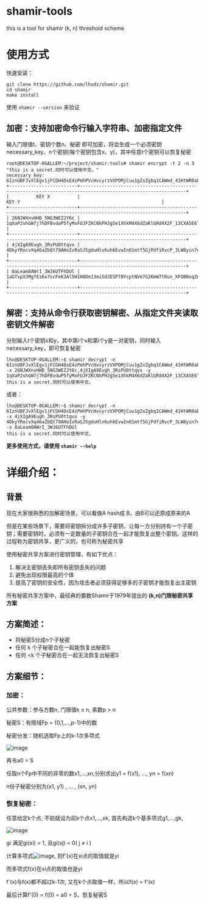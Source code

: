 # shamir-tools
this is a tool for shamir (k, n) threshold scheme

# 使用方式
快速安装：

````
git clone https://github.com/lhxdz/shamir.git
cd shamir
make install
````

使用 `shamir --version` 来验证

## 加密：支持加密命令行输入字符串、加密指定文件
输入门限值t、密钥个数n、秘密 即可加密，将会生成一个必须密钥necessary_key、n个密钥(每个密钥包含x、y)，其中任意t个密钥可以恢复秘密

````
root@DESKTOP-0GALLEM:~/project/shamir-tools# shamir encrypt -t 2 -n 3 "this is a secret.同时可以使用中文。"
necessary key: 6IznUBFJvXlEgv1jFCGH4OsE4zPmhPVcHvcyrzVXPOMjCuu1gZxZgbq1CAWmd_41HtWR0abOmnN2ZbElB9ojNixNHGK2ZVIXPpOHs8nffiT
+-------------------------+-------------------------------------------------------------------------------------------------------------+
|          KEY X          |                                                    KEY Y                                                    |
+-------------------------+-------------------------------------------------------------------------------------------------------------+
| 26NJWXnvHHD_5NG3WEZJY6c | 1qXaP2vhGW7j7hDFBvdwP5fyMxFUJFZKCNkPHJg5e1XhkM4X6dZaKlGRd4X2F_13CXA5E6TcTMJGZumnJdRrnokzw97X65T2M8HPmHN3oQ3 |
+-------------------------+-------------------------------------------------------------------------------------------------------------+
| 4jXIgA9Eugh_3RsPU0ttqvx | 4DkyYRocvXq46aZbQt79AHoIvRaSJ5gUuHlv6uh6EvwIn01mtf5GjPdfiRvcP_3LW8yin7eBVHjw7Th5Lo0f9QaUBUsyeLRvUT6sflsmfiq |
+-------------------------+-------------------------------------------------------------------------------------------------------------+
| 8aLeam8AWrI_3WJ6UTFhDUl | 1aGTxpXJMgfEs6x7scFeK3Al5H1H0Dm13miSdJESP78YcptNVm7G2KmW7tRun_XFOBNvqZnBI43NP5uFw3rnHDpifKQ6ebCd1m5fWTBFEA  |
+-------------------------+-------------------------------------------------------------------------------------------------------------+
````

## 解密：支持从命令行获取密钥解密、从指定文件夹读取密钥文件解密
分别输入t个密钥x和y，其中第i个x和第i个y是一对密钥，同时输入necessary_key，即可恢复秘密

````
lhx@DESKTOP-0GALLEM:~$ shamir decrypt -n 6IznUBFJvXlEgv1jFCGH4OsE4zPmhPVcHvcyrzVXPOMjCuu1gZxZgbq1CAWmd_41HtWR0abOmnN2ZbElB9ojNixNHGK2ZVIXPpOHs8nffiT -x 26NJWXnvHHD_5NG3WEZJY6c,4jXIgA9Eugh_3RsPU0ttqvx -y 1qXaP2vhGW7j7hDFBvdwP5fyMxFUJFZKCNkPHJg5e1XhkM4X6dZaKlGRd4X2F_13CXA5E6TcTMJGZumnJdRrnokzw97X65T2M8HPmHN3oQ3,4DkyYRocvXq46aZbQt79AHoIvRaSJ5gUuHlv6uh6EvwIn01mtf5GjPdfiRvcP_3LW8yin7eBVHjw7Th5Lo0f9QaUBUsyeLRvUT6sflsmfiq
this is a secret.同时可以使用中文。
````

或者：
````
lhx@DESKTOP-0GALLEM:~$ shamir decrypt -n 6IznUBFJvXlEgv1jFCGH4OsE4zPmhPVcHvcyrzVXPOMjCuu1gZxZgbq1CAWmd_41HtWR0abOmnN2ZbElB9ojNixNHGK2ZVIXPpOHs8nffiT -x 4jXIgA9Eugh_3RsPU0ttqvx -y 4DkyYRocvXq46aZbQt79AHoIvRaSJ5gUuHlv6uh6EvwIn01mtf5GjPdfiRvcP_3LW8yin7eBVHjw7Th5Lo0f9QaUBUsyeLRvUT6sflsmfiq,1aGTxpXJMgfEs6x7scFeK3Al5H1H0Dm13miSdJESP78YcptNVm7G2KmW7tRun_XFOBNvqZnBI43NP5uFw3rnHDpifKQ6ebCd1m5fWTBFEA  -x 8aLeam8AWrI_3WJ6UTFhDUl
this is a secret.同时可以使用中文。
````

**更多使用方式，请使用 `shamir --help`**

# 详细介绍：
## 背景
现在大家很熟悉的加解密场景，可以看做A hash成 B，由B可以还原成原来的A

但是在某些场景下，需要将密钥拆分成许多子密钥，让每一方分别持有一个子密钥；需要密钥时，必须有一定数量的子密钥合在一起才能恢复出整个密钥。这样的过程称为密钥共享，更广义的，也可称为秘密共享

使用秘密共享方案进行密钥管理，有如下优点：
1. 解决主密钥丢失即所有密钥丢失的问题
2. 避免出现权限最高的个体
3. 提高了密钥的安全性，因为攻击者必须获得足够多的子密钥才能恢复出主密钥

所有秘密共享方案中，最经典的要数Shamir于1979年提出的 **(k,n)门限秘密共享方案**

## 方案简述：
- 将秘密S分成n个子秘密
- 任何 k 个子秘密合在一起能恢复出秘密S
- 任何 <k 个子秘密合在一起无法恢复出秘密S

## 方案细节：
### 加密：
公共参数：参与方数n, 门限值k ≤ n, 素数p > n

秘密S：有限域Fp = {0,1,…,p-1}中的数

秘密分发：随机选取Fp上的k-1次多项式

![image](https://user-images.githubusercontent.com/40929503/198340494-02f984b8-6003-42c1-abbe-02f8ca9babb8.png)

再令a0 = S

任取n个Fp中不同的非零的数x1,…,xn,分别求出y1 = f(x1), …, yn = f(xn)

n份子秘密分别为(x1, y1) , … , (xn, yn)

### 恢复秘密：
任意给定k个点, 不妨就设为前k个点x1,…,xk, 首先构造k个基多项式g1,…,gk,

![image](https://user-images.githubusercontent.com/40929503/198340814-0f89bf48-bd0b-4978-a77a-bd2db2471ea6.png)

gi 满足gi(xi) = 1, 且gi(xj) = 0( j ≠ i )

计算多项式![image](https://user-images.githubusercontent.com/40929503/198340876-79ebe663-4e26-4357-bc80-562392f01e7c.png), 则f'(x)在xi点的取值就是yi  

而多项式f(x)在xi点的取值也是yi 

f'(x)与f(x)都不超过k-1次, 又在k个点取值一样，所以f(x) = f'(x)   

最后计算f'(0) = f(0) = a0 = S，恢复秘密S


